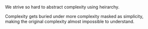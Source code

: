 We strive so hard to abstract complexity using heirarchy.

Complexity gets buried under more complexity masked as simplicity, making the original complexity almost impossible to understand.
